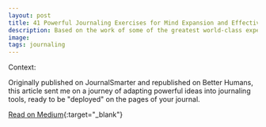 ```yaml
---
layout: post
title: 41 Powerful Journaling Exercises for Mind Expansion and Effective Behaviour Change
description: Based on the work of some of the greatest world-class experts on productivity, complexity thinking, health and wellbeing, and more
image:
tags: journaling
---
```


Context: 

Originally published on JournalSmarter and republished on Better Humans, this article sent me on a journey of adapting powerful ideas into journaling tools, ready to be "deployed" on the pages of your journal.

[Read on Medium](https://betterhumans.pub/41-powerful-journaling-exercises-for-mind-expansion-and-effective-behavior-change-6f71e0954f0d){:target="_blank"}